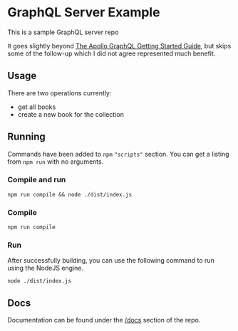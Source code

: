 # GraphQL Server Example

This is a sample GraphQL server repo

It goes slightly beyond [The Apollo GraphQL Getting Started Guide](https://www.apollographql.com/docs/apollo-server/getting-started/), but skips some of the follow-up which I did not agree represented much benefit.

## Usage

There are two operations currently:

- get all books
- create a new book for the collection

## Running

Commands have been added to `npm` `"scripts"` section. You can get a listing from `npm run` with no arguments.

### Compile and run

`npm run compile && node ./dist/index.js`

### Compile

`npm run compile`

### Run

After successfully building, you can use the following command to run using the NodeJS engine.

`node ./dist/index.js`

## Docs

Documentation can be found under the [/docs](/docs) section of the repo.
